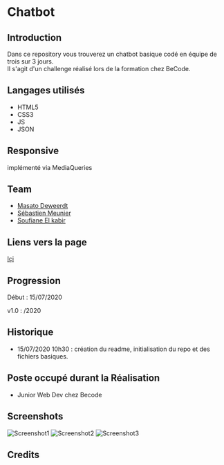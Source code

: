# Chatbot

## Introduction

Dans ce repository vous trouverez un chatbot basique codé en équipe de trois sur 3 jours.  
Il s'agit d'un challenge réalisé lors de la formation chez BeCode.

## Langages utilisés

+ HTML5
+ CSS3  
+ JS
+ JSON

## Responsive

implémenté via MediaQueries

## Team

+ [Masato Deweerdt](https://github.com/masatoDeweerdt)
+ [Sébastien Meunier](https://github.com/MeunierS)
+ [Soufiane El kabir](https://github.com/soufianecode)

## Liens vers la page  

[Içi]()  

## Progression

Début : 15/07/2020

v1.0 : /2020  

## Historique

+ 15/07/2020 10h30 : création du readme, initialisation du repo et des fichiers basiques.


## Poste occupé durant la Réalisation

+ Junior Web Dev chez Becode

## Screenshots

![Screenshot1]()
![Screenshot2]()
![Screenshot3]()

## Credits

